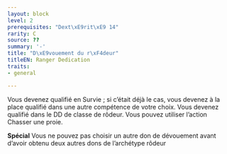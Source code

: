 ```yaml
---
layout: block
level: 2
prerequisites: "Dext\xE9rit\xE9 14"
rarity: C
source: ??
summary: '-'
title: "D\xE9vouement du r\xF4deur"
titleEN: Ranger Dedication
traits:
- general

---
```


<p>Vous devenez qualifié en Survie ; si c’était déjà le cas, vous devenez à la place qualifié dans une autre compétence de votre choix. Vous devenez qualifié dans le DD de classe de rôdeur. Vous pouvez utiliser l’action Chasser une proie.</p>
<p><strong>Spécial</strong>  Vous ne pouvez pas choisir un autre don de dévouement avant d’avoir obtenu deux autres dons de l’archétype rôdeur</p>